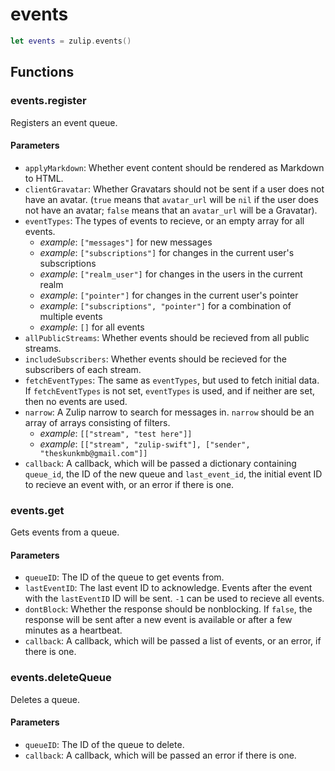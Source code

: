 # events

```swift
let events = zulip.events()
```

## Functions

### events.register

Registers an event queue.

#### Parameters

 - `applyMarkdown`: Whether event content should be rendered as
   Markdown to HTML.
 - `clientGravatar`: Whether Gravatars should not be sent if a user
   does not have an avatar. (`true` means that `avatar_url` will be
   `nil` if the user does not have an avatar; `false` means that an
   `avatar_url` will be a Gravatar).
 - `eventTypes`: The types of events to recieve, or an empty array
   for all events.
    - *example*: `["messages"]` for new messages
    - *example*: `["subscriptions"]` for changes in the current user's
      subscriptions
    - *example*: `["realm_user"]` for changes in the users in the
      current realm
    - *example*: `["pointer"]` for changes in the current user's
      pointer
    - *example*: `["subscriptions", "pointer"]` for a combination of
      multiple events
    - *example*: `[]` for all events
 - `allPublicStreams`: Whether events should be recieved from all
   public streams.
 - `includeSubscribers`: Whether events should be recieved for the
   subscribers of each stream.
 - `fetchEventTypes`: The same as `eventTypes`, but used to fetch
   initial data. If `fetchEventTypes` is not set, `eventTypes` is
   used, and if neither are set, then no events are used.
 - `narrow`: A Zulip narrow to search for messages in. `narrow`
   should be an array of arrays consisting of filters.
    - *example*: `[["stream", "test here"]]`
    - *example*:
      `[["stream", "zulip-swift"], ["sender", "theskunkmb@gmail.com"]]`
 - `callback`: A callback, which will be passed a dictionary
   containing `queue_id`, the ID of the new queue and
   `last_event_id`, the initial event ID to recieve an event with,
   or an error if there is one.

### events.get

Gets events from a queue.

#### Parameters

 - `queueID`: The ID of the queue to get events from.
 - `lastEventID`: The last event ID to acknowledge. Events after the
   event with the `lastEventID` ID will be sent. `-1` can be used to
   recieve all events.
 - `dontBlock`: Whether the response should be nonblocking. If
   `false`, the response will be sent after a new event is available
   or after a few minutes as a heartbeat.
 - `callback`: A callback, which will be passed a list of events, or
   an error, if there is one.

### events.deleteQueue

Deletes a queue.

#### Parameters

 - `queueID`: The ID of the queue to delete.
 - `callback`: A callback, which will be passed an error if there is
   one.
